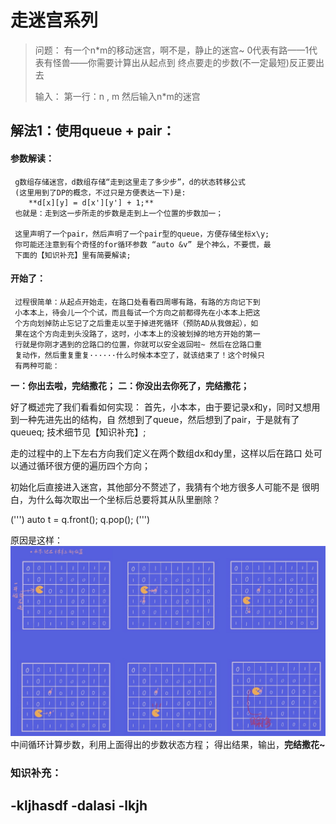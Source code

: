 # 走迷宫系列

>问题：
>有一个n*m的移动迷宫，啊不是，静止的迷宫~
>0代表有路——1代表有怪兽——你需要计算出从起点到
>终点要走的步数(不一定最短)反正要出去
>
>输入：
>第一行：n , m
>然后输入n*m的迷宫

## 解法1：使用queue + pair：

#### 参数解读：
     g数组存储迷宫，d数组存储“走到这里走了多少步”，d的状态转移公式
     (这里用到了DP的概念，不过只是方便表达一下)是:
        **d[x][y] = d[x'][y'] + 1;**
     也就是：走到这一步所走的步数是走到上一个位置的步数加一；

     这里声明了一个pair，然后声明了一个pair型的queue，方便存储坐标x\y;  
     你可能还注意到有个奇怪的for循环参数 “auto &v” 是个神么，不要慌，最
     下面的【知识补充】里有简要解读;

#### 开始了：
     过程很简单：从起点开始走，在路口处看看四周哪有路，有路的方向记下到
     小本本上，待会儿一个个试，而且每试一个方向之前都得先在小本本上把这
     个方向划掉防止忘记了之后重走以至于掉进死循环（预防AD从我做起），如
     果在这个方向走到头没路了，这时，小本本上的没被划掉的地方开始的第一
     行就是你刚才遇到的岔路口的位置，你就可以安全返回啦~ 然后在岔路口重
     复动作，然后重复重复······什么时候本本空了，就该结束了！这个时候只
     有两种可能：
     
**一：你出去啦，完结撒花；**
**二：你没出去你死了，完结撒花；**

好了概述完了我们看看如何实现：
首先，小本本，由于要记录x和y，同时又想用到一种先进先出的结构，自
然想到了queue，然后想到了pair，于是就有了queue<pair>q;
技术细节见【知识补充】;

走的过程中的上下左右方向我们定义在两个数组dx和dy里，这样以后在路口
处可以通过循环很方便的遍历四个方向；

初始化后直接进入迷宫，其他部分不赘述了，我猜有个地方很多人可能不是
很明白，为什么每次取出一个坐标后总要将其从队里删除？
     
(''')
    auto t = q.front();
    q.pop();
(''')

原因是这样：
<img src="./pic.png" width="1000" />
中间循环计算步数，利用上面得出的步数状态方程；
得出结果，输出，**完结撒花~**

### 知识补充：
-kljhasdf -dalasi -lkjh
-----------
